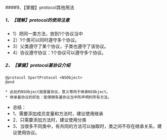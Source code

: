 ####9、【掌握】protocol其他用法
##### 1、【理解】protocol的使用注意
 * 1）把同一类方法，放到1个协议当中
 * 2）1个类可以同时遵守多个协议。
 * 3）父类遵守了某个协议，子类也遵守了该协议。
 * 4）协议遵守协议：1个协议可以遵守多个协议。

##### 2、【掌握】protocol基协议介绍
 ```objc
@protocol SportProtocol <NSObject>
@end

 * 此处的NSObject就是基协议，意义等同于继承NSObject。
 * 继承基协议的好处：能够拥有基协议当中所声明的所有方法。
```
* 总结：
* 1、需要添加成员变量和方法时，建议使用继承
* 2、只需要添加方法时，建议使用分类
* 3、当很多不同类中，有共同的方法可以抽取时，类之间不存在继承关系，建议使用协议。




